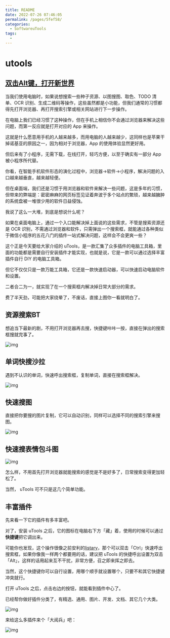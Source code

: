 ```yaml
---
title: README
date: 2022-07-26 07:46:05
permalink: /pages/5fef58/
categories:
  - SoftwareuTools
tags:
  - 
---
```

# utools

## [双击Alt键，打开新世界](https://mp.weixin.qq.com/s?__biz=MzU2NTAzNzYzMg==&mid=2247502397&idx=1&sn=7a194d9188921e7b6858080e601dfed8&chksm=fc435512cb34dc04bd4024011c9780dee58712f7b92c9f2b874ee528151075f8a7801f474a5b&mpshare=1&scene=1&srcid=0626wWyA28wjnjVGK63anhlX&sharer_sharetime=1593136343787&sharer_shareid=5cc2777764c85c1d841997739b5bb6f4&key=46c19dbd461564fe895a1628b8d4d55f48269704e323f44b25b39cb3c437920c65c66b31553ecfbe31c2473a5e0add0d7cdb03e6469843baa1aa41945d462e688fc32fe2a0e31151b4b8c131d9c8e3bf&ascene=1&uin=MzEzNTMxNzU5NQ%3D%3D&devicetype=Windows+10+x64&version=62090070&lang=zh_CN&exportkey=AZ7oJAz7FORqGO3RYBvluls%3D&pass_ticket=K9j5fPVQYvwFNq6sRcPgwSKRhjckh7TFb%2FFhkq6cJWvv5dNykmfzb3k2NPv6cmFr)

当我们使用电脑时，如果说想搜索一些种子资源、以图搜图、取色、TODO 清单、OCR 识别、生成二维码等操作，这些虽然都是小功能，但我们通常的习惯都得先打开浏览器、再打开搜索引擎或相关网站进行下一步操作。

在电脑上我们已经习惯了这种操作，但在手机上相信你不会通过浏览器来解决这些问题，而第一反应就是打开对应的 App 来操作。

这就是什么愿意用手机的人越来越多，而用电脑的人越来越少，这同样也是苹果干掉诺基亚的原因之一，因为相对于浏览器，App 的使用体验显然更好用。

但后来有了小程序，无需下载，在线打开，轻巧方便，以至于确实有一部分 App 被小程序所代替。

你看，在智能手机软件形态的演化过程中，浏览器→软件→小程序，解决问题的入口越来越垂直，越来越轻便。

但在桌面端，我们还是习惯于用浏览器和软件来解决一些问题，这是多年的习惯，但带来的弊端是：密密麻麻的网页标签见证着奔波于多个站点的繁琐，越来越臃肿的系统盘被一堆很少用的软件日益侵蚀。

我说了这么一大堆，到底是想说什么呢？

如果在桌面电脑上，通过一个入口能解决掉上面说的这些需求，不管是搜索资源还是 OCR 识别，不需通过浏览器和软件，只需弹出一个搜索框，就能通过各种类似于微信小程序的五花八门的插件一站式解决问题，这样会不会更爽一些？

这个正是今天要给大家介绍的 uTools，是一款汇集了众多插件的电脑工具箱，里面的功能都是需要自行安装插件才能实现，也就是说，它是一款可以通过选择丰富插件自行 DIY 的电脑工具箱。

但它不仅仅只是一款万能工具箱，它还是一款快速启动器，可以快速启动电脑软件和设置。

二者合二为一，就实现了在一个搜索框内解决掉日常大部分的需求。

费了半天劲，可能把大家绕晕了，不废话，直接上图你一看就明白了。

## **资源搜索**BT

想追当下最新的剧，不用打开浏览器再去搜，快捷键咔咔一按，直接在弹出的搜索框搜就完事了。

![img](assets/640-1593226623393.gif)



## **单词快搜**沙拉

遇到不认识的单词，快速呼出搜索框，复制单词，直接在搜索框解决。

![img](assets/640-1593226623429.gif)

## 快速搜图

直接把你要搜的图片复制，它可以自动识别，同样可以选择不同的搜索引擎来搜图。

![img](assets/640-1593226623428.gif)

## **快速搜表情包**斗图

![img](assets/640-1593226623430.gif)

怎么样，不用首先打开浏览器就能搜索的感觉是不是好多了，日常搜索变得更加轻松了。

当然， uTools 可不只是这几个简单功能。

## **丰富插件**

先来看一下它的插件有多丰富吧。

对了，安装 uTools 之后，它的图标在电脑右下方「藏」着，使用的时候可以通过**快捷键**把它调出来。

可能你也发现，这个操作很像之前安利的[listary](http://mp.weixin.qq.com/s?__biz=MzU2NTAzNzYzMg==&mid=2247487720&idx=1&sn=2c55e0af8121ba4389559beeabf98626&chksm=fc408fc7cb3706d1d28c45c29744daf3e38ec502c3b6e4d19b89a614b83073adda8ef7c663b5&scene=21#wechat_redirect)，那个可以双击「Ctrl」快速呼出搜索框，如果你像我一样两个都要用的话，建议把 uTools 的快捷呼出设置为双击「Alt」，这样的话用起来互不干扰，非常方便，召之即来挥之即去。

当然，这个快捷键你可以自行设置，用哪个顺手就设置哪个，只要不和其它快捷键冲突就行。

打开 uTools 之后，点击右边的按钮，就能看到插件中心了。

已经帮你做好插件分类了，有精选、通用、图片、开发、文档、其它几个大类。

![img](assets/640-1593226623432.gif)

来给这么多插件来个「大阅兵」吧：

![img](assets/640-1593226623431.gif)
